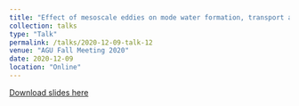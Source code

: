 ```yaml
---
title: "Effect of mesoscale eddies on mode water formation, transport and heat uptake in the world ocean"
collection: talks
type: "Talk"
permalink: /talks/2020-12-09-talk-12
venue: "AGU Fall Meeting 2020"
date: 2020-12-09
location: "Online"
---
```


[Download slides here](http://yanxu-chen.github.io/files/Oral_ENS_2.pdf)
